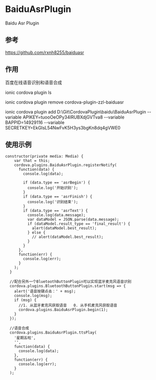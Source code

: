 # BaiduAsrPlugin

Baidu Asr Plugin

## 参考
https://github.com/rxnh8255/baiduasr

## 作用
百度在线语音识别和语音合成

ionic cordova plugin ls

ionic cordova plugin remove cordova-plugin-zzl-baiduasr

ionic cordova plugin add D:\Git\CordovaPlugin\baidu\BaiduAsrPlugin --variable APIKEY=tuooOeOPy34lRUBXdjGVTva8 --variable BAPPID=14929116 --variable SECRETKEY=EkGIsL54NwFvK5H3ys3bgKn8dq4gVWE0

## 使用示例
```
constructor(private media: Media) {
    var that = this;
    cordova.plugins.BaiduAsrPlugin.registerNotify(
      function(data) {
        console.log(data);

        if (data.type == 'asrBegin') {
          console.log('开始识别');
        }
        if (data.type == 'asrFinish') {
          console.log('识别结束');
        }
        if (data.type == 'asrText') {
          console.log(data.message);
          var dataModel = JSON.parse(data.message);
          if (dataModel.result_type == 'final_result') {
            alert(dataModel.best_result);
          } else {
            // alert(dataModel.best_result);
          }
        }
      },
      function(err) {
        console.log(err);
      }
    );
  }

  //配合另外一个BluetoothButtonPlugin可以实现蓝牙麦克风语音识别
  cordova.plugins.BluetoothButtonPlugin.start(msg => {
    alert('语音按键点击：' + msg);
    console.log(msg);
    if (msg) {
      //1. 从蓝牙麦克风获取语音   0. 从手机麦克风获取语音
      cordova.plugins.BaiduAsrPlugin.begin(1);
    }
  });

  //语音合成
  cordova.plugins.BaiduAsrPlugin.ttsPlay(
    '星期五啦',
    '',
    function(data) {
      console.log(data);
    },
    function(err) {
      console.log(err);
    }
  );
```

